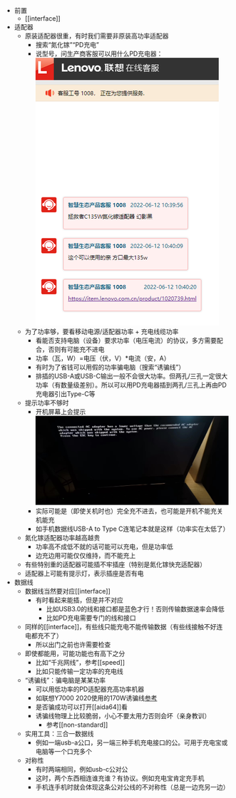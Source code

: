- 前置
  - [[interface]]
- 适配器
  - 原装适配器很重，有时我们需要非原装高功率适配器
    - 搜索“氮化镓”“PD充电”
    - 说型号，问生产商客服可以用什么PD充电器：![](lenovo-pd.png)
  - 为了功率够，要看移动电源/适配器功率 + 充电线缆功率
    - 看能否支持电脑（设备）要求功率（电压电流）的协议，多方需要配合，否则有可能充不进电
    - 功率（瓦，W）=电压（伏，V）*电流（安，A）
    - 有时为了省钱可以用假的功率骗电脑（搜索“诱骗线”）
    - 排插的USB-A或USB-C输出一般不会很大功率。但两孔/三孔一定很大功率（有数量级差别）。所以可以用PD充电器插到两孔/三孔上再由PD充电器引出Type-C等
  - 提示功率不够时
    - 开机屏幕上会提示![](low-wattage.jpg)
    - 实际可能是（即使关机时也）完全充不进去，也可能是开机不能充关机能充
    - 如手机数据线USB-A to Type C连笔记本就是这样（功率实在太低了）
  - 氮化镓适配器功率越高越贵
    - 功率高不成低不就的话可能可以充电，但是功率低
    - 边充边用可能仅仅维持，而不能充上
  - 有些特别重的适配器可能插不牢插座（特别是氮化镓快充适配器）
  - 适配器上可能有提示灯，表示插座是否有电
- 数据线
  - 数据线当然要对应[[interface]]
    - 有时看起来能插，但是并不对应
      - 比如USB3.0的线和接口都是蓝色才行！否则传输数据速率会降低
      - 比如PD充电需要专门的线和接口
  - 同样的[[interface]]，有些线只能充电不能传输数据（有些线接触不好连电都充不了）
    - 所以出门之前也许需要检查
  - 即使都能用，可能功能也有高下之分
    - 比如“千兆网线”，参考[[speed]]
    - 比如只能传输一定功率的充电线
  - “诱骗线”：骗电脑是某某功率
    - 可以用低功率的PD适配器充高功率机器
    - 如联想Y7000 2020使用的170W诱骗线[参考](https://post.smzdm.com/p/av7mo83p/)
    - 是否骗成功可以打开[[aida64]]看
    - 诱骗线物理上比较脆弱，小心不要太用力否则会坏（亲身教训）
      - 参考[[non-standard]]
  - 实用工具：三合一数据线
    - 例如一端usb-a公口，另一端三种手机充电接口的公。可用于充电宝或电脑等一个口充多个
  - 对称性
    - 有时两端相同，例如usb-c公对公
    - 这时，两个东西相连谁充谁？有协议。例如充电宝肯定充手机
    - 手机连手机时就会体现这条公对公线的不对称性（总是一边充另一边）